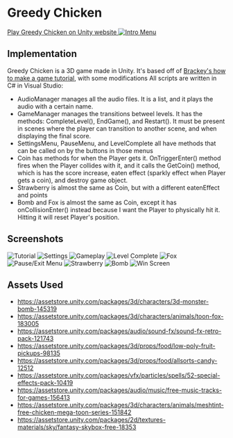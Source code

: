 # Greedy Chicken

[Play Greedy Chicken on Unity website 
![Intro Menu](https://github.com/windcloak/GreedyChickenGame/blob/main/screenshots/Screenshot_1.jpg)](https://play.unity.com/mg/other/webgl-builds-14188)

## Implementation
Greedy Chicken is a 3D game made in Unity. It's based off of [Brackey's how to make a game tutorial](https://www.youtube.com/watch?v=j48LtUkZRjU&list=PLPV2KyIb3jR53Jce9hP7G5xC4O9AgnOuL&index=1), with some modifications
All scripts are written in C# in Visual Studio:
- AudioManager manages all the audio files. It is a list, and it plays the audio with a certain name.
- GameManager manages the transitions betweel levels. It has the methods: CompleteLevel(), EndGame(), and Restart(). It must be present in scenes where the player can transition to another scene, and when displaying the final score. 
- SettingsMenu, PauseMenu, and LevelComplete all have methods that can be called on by the buttons in those menus
- Coin has methods for when the Player gets it. OnTriggerEnter() method fires when the Player collides with it, and it calls the GetCoin() method, which is has the score increase, eaten effect (sparkly effect when Player gets a coin), and destroy game object.
- Strawberry is almost the same as Coin, but with a different eatenEffect and points
- Bomb and Fox is almost the same as Coin, except it has onCollisionEnter() instead because I want the Player to physically hit it. Hitting it will reset Player's position.

## Screenshots
![Tutorial](https://github.com/windcloak/GreedyChickenGame/blob/main/screenshots/Screenshot_2.jpg)
![Settings](https://github.com/windcloak/GreedyChickenGame/blob/main/screenshots/Screenshot_3.jpg)
![Gameplay](https://github.com/windcloak/GreedyChickenGame/blob/main/screenshots/Screenshot_4.jpg)
![Level Complete](https://github.com/windcloak/GreedyChickenGame/blob/main/screenshots/Screenshot_5.jpg)
![Fox](https://github.com/windcloak/GreedyChickenGame/blob/main/screenshots/Screenshot_6.jpg)
![Pause/Exit Menu](https://github.com/windcloak/GreedyChickenGame/blob/main/screenshots/Screenshot_7.jpg)
![Strawberry](https://github.com/windcloak/GreedyChickenGame/blob/main/screenshots/Screenshot_8.jpg)
![Bomb](https://github.com/windcloak/GreedyChickenGame/blob/main/screenshots/Screenshot_9.jpg)
![Win Screen](https://github.com/windcloak/GreedyChickenGame/blob/main/screenshots/Screenshot_10.jpg)


## Assets Used
- https://assetstore.unity.com/packages/3d/characters/3d-monster-bomb-145319
- https://assetstore.unity.com/packages/3d/characters/animals/toon-fox-183005
- https://assetstore.unity.com/packages/audio/sound-fx/sound-fx-retro-pack-121743
- https://assetstore.unity.com/packages/3d/props/food/low-poly-fruit-pickups-98135
- https://assetstore.unity.com/packages/3d/props/food/allsorts-candy-12512
- https://assetstore.unity.com/packages/vfx/particles/spells/52-special-effects-pack-10419
- https://assetstore.unity.com/packages/audio/music/free-music-tracks-for-games-156413
- https://assetstore.unity.com/packages/3d/characters/animals/meshtint-free-chicken-mega-toon-series-151842
- https://assetstore.unity.com/packages/2d/textures-materials/sky/fantasy-skybox-free-18353

